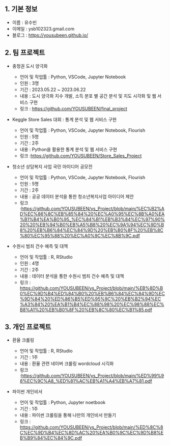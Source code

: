 ## 1. 기본 정보

- 이름 : 유수빈
- 이메일 : ysb102323.gmail.com
- 블로그 : https://yousubeen.github.io/

## 2. 팀 프로젝트

- 충청권 도시 양극화
  - 언어 및 작업툴 : Python, VSCode, Jupyter Notebook
  - 인원 : 3명
  - 기간 : 2023.05.22 ~ 2023.06.22
  - 내용 : 도시 양극화 지수 개발, 소득 분포 별 공간 분석 및 지도 시각화 및 웹 서비스 구현
  - 링크 : <https://github.com/YOUSUBEEN/final_project>
 
- Keggle Store Sales 대회 : 통계 분석 및 웹 서비스 구현
  - 언어 및 작업툴 : Python, VSCode, Jupyter Notebook, Flourish
  - 인원 : 5명
  - 기간 : 2주 
  - 내용 : Python을 활용한 통계 분석 및 웹 서비스 구현
  - 링크 :<https://github.com/YOUSUBEEN/Store_Sales_Project>

- 청소년 상담복지 사업 국민 아이디어 공모전
  - 언어 및 작업툴 : Python, VSCode, Jupyter Notebook, Flourish
  - 인원 : 5명
  - 기간 : 2주
  - 내용 : 공공 데이터 분석을 통한 청소년복지사업 아이디어 제안
  - 링크 :<https://github.com/YOUSUBEEN/ys_Project/blob/main/%EC%B2%AD%EC%86%8C%EB%85%84%20%EC%A0%95%EC%8B%A0%EA%B1%B4%EA%B0%95_%EC%84%B1%EB%B3%84%EC%97%90%20%20%EB%94%B0%EB%A5%B8%20%EC%9A%94%EC%9D%B8%20%EB%B6%84%EC%84%9D%20%EB%B0%8F%20%EB%8C%80%EC%95%88%20%EC%A0%9C%EC%8B%9C.pdf>

- 수원시 범죄 건수 예측 및 대책
  - 언어 및 작업툴 : R, RStudio
  - 인원 : 4명
  - 기간 : 2주
  - 내용 : 데이터 분석을 통한 수원시 범죄 건수 예측 및 대책
  - 링크 : <https://github.com/YOUSUBEEN/ys_Project/blob/main/%EB%8D%B0%EC%9D%B4%ED%84%B0%20%EB%B6%84%EC%84%9D%EC%9D%84%20%ED%86%B5%ED%95%9C%20%EB%B2%94%EC%A3%84%20%EA%B1%B4%EC%88%98%20%EC%98%88%EC%B8%A1%20%EB%B0%8F%20%EB%8C%80%EC%B1%85.pdf>

  
 ## 3. 개인 프로젝트
 
 - 환율 크롤링
   - 언어 및 작업툴 : R, RStudio
   - 기간 : 1주
   - 내용 : 환율 관련 네이버 크롤링 wordcloud 시긱화
   - 링크 :<https://github.com/YOUSUBEEN/ys_Project/blob/main/%ED%99%98%EC%9C%A8_%ED%81%AC%EB%A1%A4%EB%A7%81.pdf>

- 파이썬 개인비서
  - 언어 및 작업툴 : Python, Jupyter noetbook
  - 기간 : 1주
  - 내용 : 파이썬 크롤링을 통해 나만의 개인비서 만들기
  - 링크 : <https://github.com/YOUSUBEEN/ys_Project/blob/main/%ED%8C%8C%EC%9D%B4%EC%8D%AC%20%EA%B0%9C%EC%9D%B8%EB%B9%84%EC%84%9C.pdf>
